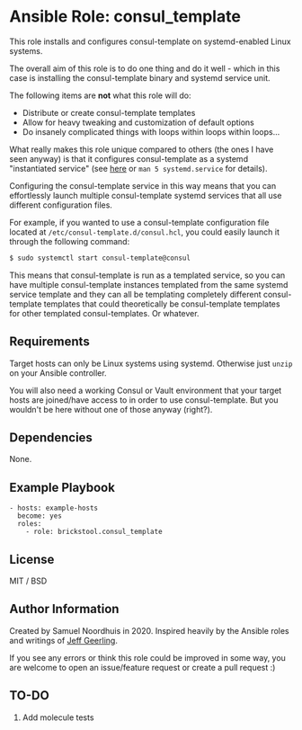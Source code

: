 # Ansible Role: consul_template

This role installs and configures consul-template on systemd-enabled Linux
systems.

The overall aim of this role is to do one thing and do it well - which in this
case is installing the consul-template binary and systemd service unit.

The following items are **not** what this role will do:
* Distribute or create consul-template templates
* Allow for heavy tweaking and customization of default options
* Do insanely complicated things with loops within loops within loops...

What really makes this role unique compared to others (the ones I have seen
anyway) is that it configures consul-template as a systemd "instantiated
service" (see
[here](https://www.freedesktop.org/software/systemd/man/systemd.service.html)
or `man 5 systemd.service` for details).

Configuring the consul-template service in this way means that you can
effortlessly launch multiple consul-template systemd services that all use
different configuration files.

For example, if you wanted to use a
consul-template configuration file located at
`/etc/consul-template.d/consul.hcl`, you could easily launch it through the
following command:

```sh
$ sudo systemctl start consul-template@consul
```

This means that consul-template is run as a templated service, so you can have
multiple consul-template instances templated from the same systemd service
template and they can all be templating completely different consul-template
templates that could theoretically be consul-template templates for other
templated consul-templates. Or whatever.

## Requirements

Target hosts can only be Linux systems using systemd. Otherwise just `unzip` on
your Ansible controller.

You will also need a working Consul or Vault environment that your target hosts
are joined/have access to in order to use consul-template. But you wouldn't be
here without one of those anyway (right?).

## Dependencies

None.

## Example Playbook

    - hosts: example-hosts
      become: yes
      roles:
        - role: brickstool.consul_template

## License

MIT / BSD

## Author Information

Created by Samuel Noordhuis in 2020. Inspired heavily by the Ansible roles and
writings of [Jeff Geerling](https://github.com/geerlingguy).

If you see any errors or think this role could be improved in some way, you
are welcome to open an issue/feature request or create a pull request :)

## TO-DO

1. Add molecule tests
